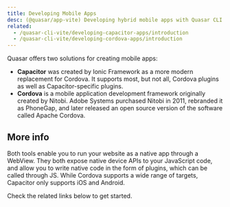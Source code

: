 ```yaml
---
title: Developing Mobile Apps
desc: (@quasar/app-vite) Developing hybrid mobile apps with Quasar CLI.
related:
  - /quasar-cli-vite/developing-capacitor-apps/introduction
  - /quasar-cli-vite/developing-cordova-apps/introduction
---
```


Quasar offers two solutions for creating mobile apps:

- **Capacitor** was created by Ionic Framework as a more modern replacement for Cordova. It supports most, but not all, Cordova plugins as well as Capacitor-specific plugins.
- **Cordova** is a mobile application development framework originally created by Nitobi. Adobe Systems purchased Nitobi in 2011, rebranded it as PhoneGap, and later released an open source version of the software called Apache Cordova.

## More info

Both tools enable you to run your website as a native app through a WebView. They both expose native device APIs to your JavaScript code, and allow you to write native code in the form of plugins, which can be called through JS. While Cordova supports a wide range of targets, Capacitor only supports iOS and Android.

Check the related links below to get started.

